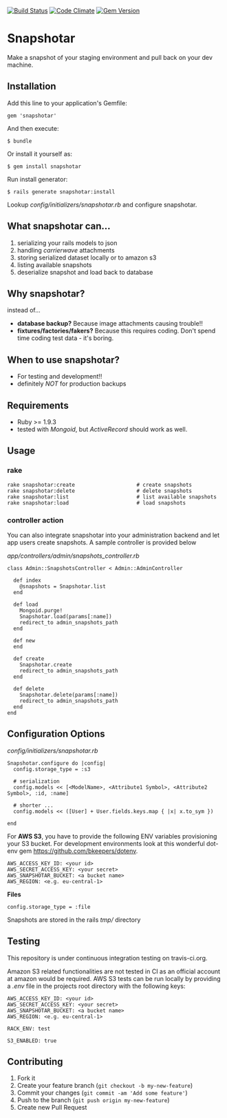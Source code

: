 [![Build Status](https://travis-ci.org/ben-ole/snapshotar.svg?branch=master)](https://travis-ci.org/ben-ole/snapshotar)
[![Code Climate](https://codeclimate.com/github/elchbenny/snapshotar.png)](https://codeclimate.com/github/ben-ole/snapshotar)
[![Gem Version](https://badge.fury.io/rb/snapshotar.svg)](http://badge.fury.io/rb/snapshotar)

# Snapshotar

Make a snapshot of your staging environment and pull back on your dev machine.

## Installation

Add this line to your application's Gemfile:

    gem 'snapshotar'

And then execute:

    $ bundle

Or install it yourself as:

    $ gem install snapshotar

Run install generator:

    $ rails generate snapshotar:install

Lookup *config/initializers/snapshotar.rb* and configure snapshotar.

## What snapshotar can...

1. serializing your rails models to json
2. handling *carrierwave* attachments
3. storing serialized dataset locally or to amazon s3
4. listing available snapshots
5. deserialize snapshot and load back to database

## Why snapshotar?

instead of...

- **database backup?** Because image attachments causing trouble!!
- **fixtures/factories/fakers?** Because this requires coding. Don't spend time coding test data - it's boring.

## When to use snapshotar?

- For testing and development!!
- definitely *NOT* for production backups

## Requirements

- Ruby >= 1.9.3
- tested with *Mongoid*, but *ActiveRecord* should work as well.

## Usage

### rake

    rake snapshotar:create                    # create snapshots
    rake snapshotar:delete                    # delete snapshots
    rake snapshotar:list                      # list available snapshots
    rake snapshotar:load                      # load snapshots

### controller action

You can also integrate snapshotar into your administration backend and let app
users create snapshots. A sample controller is provided below

*app/controllers/admin/snapshots_controller.rb*

    class Admin::SnapshotsController < Admin::AdminController

      def index
        @snapshots = Snapshotar.list
      end

      def load
        Mongoid.purge!
        Snapshotar.load(params[:name])
        redirect_to admin_snapshots_path
      end

      def new
      end

      def create
        Snapshotar.create
        redirect_to admin_snapshots_path
      end

      def delete
        Snapshotar.delete(params[:name])
        redirect_to admin_snapshots_path
      end
    end


## Configuration Options

*config/initializers/snapshotar.rb*

    Snapshotar.configure do |config|
      config.storage_type = :s3

      # serialization
      config.models << [<ModelName>, <Attribute1 Symbol>, <Attribute2 Symbol>, :id, :name]

      # shorter ...
      config.models << ([User] + User.fields.keys.map { |x| x.to_sym })

    end

For **AWS S3**, you have to provide the following ENV variables provisioning your S3 bucket. For development environments look at this wonderful dot-env gem https://github.com/bkeepers/dotenv.

    AWS_ACCESS_KEY_ID: <your id>
    AWS_SECRET_ACCESS_KEY: <your secret>
    AWS_SNAPSHOTAR_BUCKET: <a bucket name>
    AWS_REGION: <e.g. eu-central-1>

**Files**

    config.storage_type = :file

Snapshots are stored in the rails *tmp/* directory

## Testing
This repository is under continuous integration testing on travis-ci.org.

Amazon S3 related functionalities are not tested in CI as an official account at
amazon would be required. AWS S3 tests can be run locally by providing a *.env* file
in the projects root directory with the following keys:

    AWS_ACCESS_KEY_ID: <your id>
    AWS_SECRET_ACCESS_KEY: <your secret>
    AWS_SNAPSHOTAR_BUCKET: <a bucket name>
    AWS_REGION: <e.g. eu-central-1>

    RACK_ENV: test

    S3_ENABLED: true

## Contributing

1. Fork it
2. Create your feature branch (`git checkout -b my-new-feature`)
3. Commit your changes (`git commit -am 'Add some feature'`)
4. Push to the branch (`git push origin my-new-feature`)
5. Create new Pull Request
